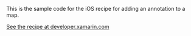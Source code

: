 This is the sample code for the iOS recipe for adding an annotation to a map.

[See the recipe at developer.xamarin.com](http://developer.xamarin.com/recipes/ios/content_controls/map_view/add_an_annotation_to_a_map/)
